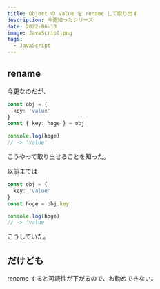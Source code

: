 ```yaml
---
title: Object の value を rename して取り出す
description: 今更知ったシリーズ
date: 2022-06-13
image: JavaScript.png
tags:
  - JavaScript
---
```

## rename

今更なのだが、

```ts
const obj = {
  key: 'value'
}
const { key: hoge } = obj

console.log(hoge)
// -> 'value'
```

こうやって取り出せることを知った。


以前までは

```ts
const obj = {
  key: 'value'
}
const hoge = obj.key

console.log(hoge)
// -> 'value'
```

こうしていた。

## だけども

rename すると可読性が下がるので、お勧めできない。
